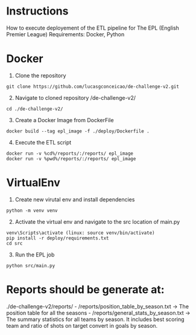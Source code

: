 # Instructions
How to execute deployement of the ETL pipeline for The EPL (English Premier League)
Requirements: Docker, Python

# Docker
1. Clone the repository
```
git clone https://github.com/lucasgconceicao/de-challenge-v2.git
```
2. Navigate to cloned repository /de-challenge-v2/
```
cd ./de-challenge-v2/
```
3. Create a Docker Image from DockerFile
```
docker build --tag epl_image -f ./deploy/Dockerfile .
```
4. Execute the ETL script
```
docker run -v %cd%/reports/:/reports/ epl_image
docker run -v %pwd%/reports/:/reports/ epl_image
```

# VirtualEnv
1. Create new virutal env and install dependencies
```
python -m venv venv
```
2. Activate the virtual env and navigate to the src location of main.py
```
venv\Scripts\activate (linux: source venv/bin/activate)
pip install -r deploy/requirements.txt
cd src
```
3. Run the EPL job
```
python src/main.py
```

# Reports should be generate at:
./de-challenge-v2/reports/
    - /reports/position_table_by_season.txt -> The position table for all the seasons 
    - /reports/general_stats_by_season.txt -> The summary statistics for all teams by season. It includes best scoring team and ratio of shots on target convert in goals by season.    
    
    